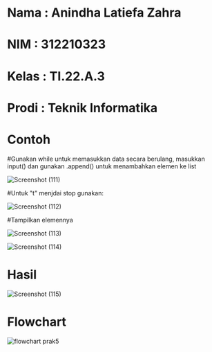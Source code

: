 # Nama : Anindha Latiefa Zahra 
# NIM : 312210323
# Kelas : TI.22.A.3
# Prodi : Teknik Informatika
# Contoh
#Gunakan while untuk memasukkan data secara berulang, masukkan input() dan gunakan .append() untuk menambahkan elemen ke list

![Screenshot (111)](https://user-images.githubusercontent.com/115516800/202707609-48f82bb5-2fdb-4419-b916-61a779c61a37.png)

#Untuk "t" menjdai stop gunakan:

![Screenshot (112)](https://user-images.githubusercontent.com/115516800/202708028-886547c0-5384-4adb-8110-9aeae327bc90.png)

#Tampilkan elemennya 

![Screenshot (113)](https://user-images.githubusercontent.com/115516800/202708166-6bf92d1e-991c-4931-bfc1-8becefc323dc.png)

![Screenshot (114)](https://user-images.githubusercontent.com/115516800/202708209-b58172a0-31ca-4470-8005-d5e4ff7c403f.png)

# Hasil

![Screenshot (115)](https://user-images.githubusercontent.com/115516800/202708330-7d05b4a7-bf6f-4fba-a4c3-bc3449a5f087.png)

# Flowchart

![flowchart prak5](https://user-images.githubusercontent.com/115516800/202708567-1188cdfd-4d19-47be-b3f7-81adacce9d95.png)
